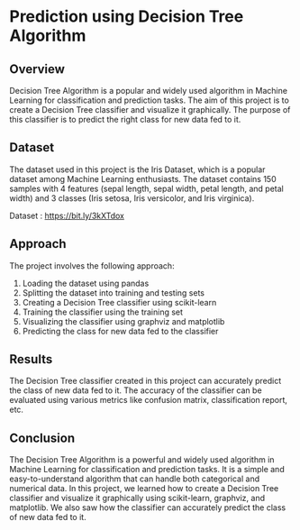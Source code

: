 # Prediction using Decision Tree  Algorithm 


## Overview
Decision Tree Algorithm is a popular and widely used algorithm in Machine Learning for classification and prediction tasks. The aim of this project is to create a Decision Tree classifier and visualize it graphically. The purpose of this classifier is to predict the right class for new data fed to it.


## Dataset
The dataset used in this project is the Iris Dataset, which is a popular dataset among Machine Learning enthusiasts. The dataset contains 150 samples with 4 features (sepal length, sepal width, petal length, and petal width) and 3 classes (Iris setosa, Iris versicolor, and Iris virginica).

Dataset : https://bit.ly/3kXTdox


## Approach
The project involves the following approach:

1. Loading the dataset using pandas
2. Splitting the dataset into training and testing sets
3. Creating a Decision Tree classifier using scikit-learn
4. Training the classifier using the training set
5. Visualizing the classifier using graphviz and matplotlib
6. Predicting the class for new data fed to the classifier



## Results
The Decision Tree classifier created in this project can accurately predict the class of new data fed to it. The accuracy of the classifier can be evaluated using various metrics like confusion matrix, classification report, etc.



## Conclusion
The Decision Tree Algorithm is a powerful and widely used algorithm in Machine Learning for classification and prediction tasks. It is a simple and easy-to-understand algorithm that can handle both categorical and numerical data. In this project, we learned how to create a Decision Tree classifier and visualize it graphically using scikit-learn, graphviz, and matplotlib. We also saw how the classifier can accurately predict the class of new data fed to it.


